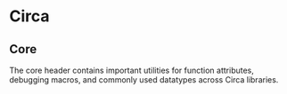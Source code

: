 # Circa
## Core

The core header contains important utilities for function attributes, debugging
macros, and commonly used datatypes across Circa libraries.
